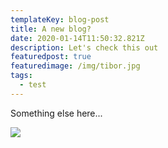 ```yaml
---
templateKey: blog-post
title: A new blog?
date: 2020-01-14T11:50:32.821Z
description: Let's check this out
featuredpost: true
featuredimage: /img/tibor.jpg
tags:
  - test
---
```

Something else here...

![](/img/tibor.jpg)
